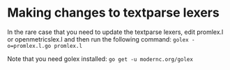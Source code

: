 # Making changes to textparse lexers
In the rare case that you need to update the textparse lexers, edit promlex.l or openmetricslex.l and then run the following command: 
`golex -o=promlex.l.go promlex.l`

Note that you need golex installed: 
`go get -u modernc.org/golex`